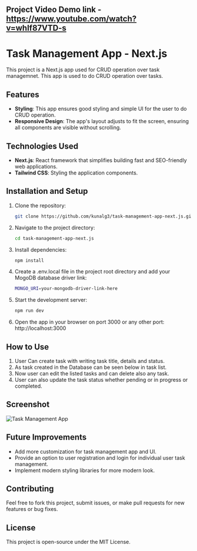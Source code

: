 ## Project Video Demo link - https://www.youtube.com/watch?v=whIf87VTD-s

# Task Management App - Next.js

This project is a Next.js app used for CRUD operation over task managemnet. This app is used to do CRUD operation over tasks.

## Features

- **Styling**: This app ensures good styling and simple UI for the user to do CRUD operation.
- **Responsive Design**: The app's layout adjusts to fit the screen, ensuring all components are visible without scrolling.

## Technologies Used

- **Next.js**: React framework that simplifies building fast and SEO-friendly web applications.
- **Tailwind CSS**: Styling the application components.

## Installation and Setup

1. Clone the repository:
   ```bash
   git clone https://github.com/kunalg3/task-management-app-next.js.git
2. Navigate to the project directory:
    ```bash
    cd task-management-app-next.js
3. Install dependencies:
    ```bash
    npm install
4. Create a .env.local file in the project root directory and add your MogoDB database driver link:
    ```bash
    MONGO_URI=your-mongodb-driver-link-here
5. Start the development server:
    ```bash
    npm run dev
6. Open the app in your browser on port 3000 or any other port:
    http://localhost:3000

## How to Use

1. User Can create task with writing task title, details and status.
2. As task created in the Database can be seen below in task list.
3. Now user can edit the listed tasks and can delete also any task.
4. User can also update the task status whether pending or in progress or completed.

## Screenshot

![Task Management App](./)

## Future Improvements

- Add more customization for task management app and UI.
- Provide an option to user registration and login for individual user task management.
- Implement modern styling libraries for more modern look.

## Contributing

Feel free to fork this project, submit issues, or make pull requests for new features or bug fixes.

## License
This project is open-source under the MIT License.
